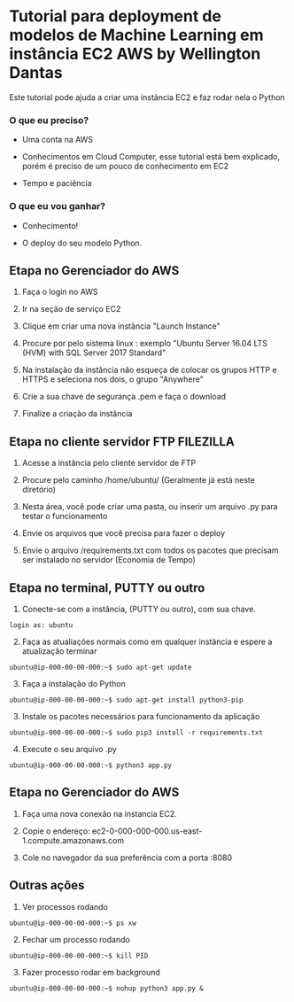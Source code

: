 # Tutorial para deployment de modelos de Machine Learning em instância EC2 AWS by Wellington Dantas

Este tutorial pode ajuda a criar uma instância EC2 e faz rodar nela o Python


### O que eu preciso?
- Uma conta na AWS

- Conhecimentos em Cloud Computer, esse tutorial está bem explicado, porém é preciso de um pouco de conhecimento em EC2

- Tempo e paciência

### O que eu vou ganhar?

- Conhecimento!

- O deploy do seu modelo Python.


## Etapa no Gerenciador do AWS

1. Faça o login no AWS

2. Ir na seção de serviço EC2  

3. Clique em criar uma nova instância "Launch Instance"

4. Procure por pelo sistema linux : exemplo "Ubuntu Server 16.04 LTS (HVM) with SQL Server 2017 Standard"

5. Na instalação da instância não esqueça de colocar os grupos HTTP e HTTPS e seleciona nos dois, o grupo "Anywhere"

6. Crie a sua chave de segurança .pem e faça o download

7. Finalize a criação da instância


## Etapa no cliente servidor FTP FILEZILLA

1. Acesse a instância pelo cliente servidor de FTP

2. Procure pelo caminho /home/ubuntu/ (Geralmente já está neste diretório)

3. Nesta área, você pode criar uma pasta, ou inserir um arquivo .py para testar o funcionamento

4. Envie os arquivos que você precisa para fazer o deploy

5. Envie o arquivo /requirements.txt com todos os pacotes que precisam ser instalado no servidor (Economia de Tempo)


## Etapa no terminal, PUTTY ou outro

1. Conecte-se com a instância, (PUTTY ou outro), com sua chave. 
```
login as: ubuntu
```

2. Faça as atualiações normais como em qualquer instância e espere a atualização terminar
```
ubuntu@ip-000-00-00-000:~$ sudo apt-get update
```

3. Faça a instalação do Python
```
ubuntu@ip-000-00-00-000:~$ sudo apt-get install python3-pip
```

3. Instale os pacotes necessários para funcionamento da aplicação
```
ubuntu@ip-000-00-00-000:~$ sudo pip3 install -r requirements.txt
```

4. Execute o seu arquivo .py 
```
ubuntu@ip-000-00-00-000:~$ python3 app.py
```


## Etapa no Gerenciador do AWS

1. Faça uma nova conexão na instancia EC2. 

2. Copie o endereço: ec2-0-000-000-000.us-east-1.compute.amazonaws.com

3. Cole no navegador da sua preferência com a porta :8080

## Outras ações

1. Ver processos rodando
```
ubuntu@ip-000-00-00-000:~$ ps xw
```
2. Fechar um processo rodando
```
ubuntu@ip-000-00-00-000:~$ kill PID
```
3. Fazer processo rodar em background
```
ubuntu@ip-000-00-00-000:~$ nohup python3 app.py &
```



























